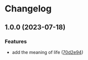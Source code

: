 # Changelog

## 1.0.0 (2023-07-18)


### Features

* add the meaning of life ([70d2e94](https://github.com/nbbeeken/test-package/commit/70d2e9410283ea6ff61fc5277dd61868665781f2))
